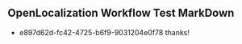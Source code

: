 ## OpenLocalization Workflow Test MarkDown
* e897d62d-fc42-4725-b6f9-9031204e0f78 thanks!

<!--HONumber=Sep16_HO2-->


